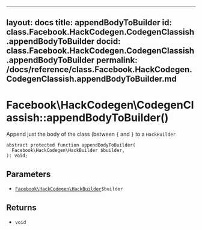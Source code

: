 
***

layout: docs
title: appendBodyToBuilder
id: class.Facebook.HackCodegen.CodegenClassish.appendBodyToBuilder
docid: class.Facebook.HackCodegen.CodegenClassish.appendBodyToBuilder
permalink: /docs/reference/class.Facebook.HackCodegen.CodegenClassish.appendBodyToBuilder.md
---







# Facebook\\HackCodegen\\CodegenClassish::appendBodyToBuilder()




Append just the body of the class (between ` { ` and `` } `` to a
``` HackBuilder ```




``` Hack
abstract protected function appendBodyToBuilder(
  Facebook\HackCodegen\HackBuilder $builder,
): void;
```




## Parameters




+ [` Facebook\HackCodegen\HackBuilder `](<class.Facebook.HackCodegen.HackBuilder.md>)`` $builder ``




## Returns




* ` void `